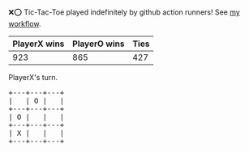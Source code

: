:x::o: Tic-Tac-Toe played indefinitely by github action runners! See [my workflow](.github/workflows/play.yaml).

|PlayerX wins|PlayerO wins|Ties|
|-|-|-|
|923|865|427|

PlayerX's turn.

<pre>
+---+---+---+
|   | O |   |
+---+---+---+
| O |   |   |
+---+---+---+
| X |   |   |
+---+---+---+
</pre>